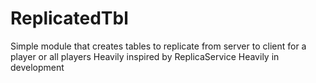 # ReplicatedTbl

Simple module that creates tables to replicate from server to client for a player or all players
Heavily inspired by ReplicaService
Heavily in development